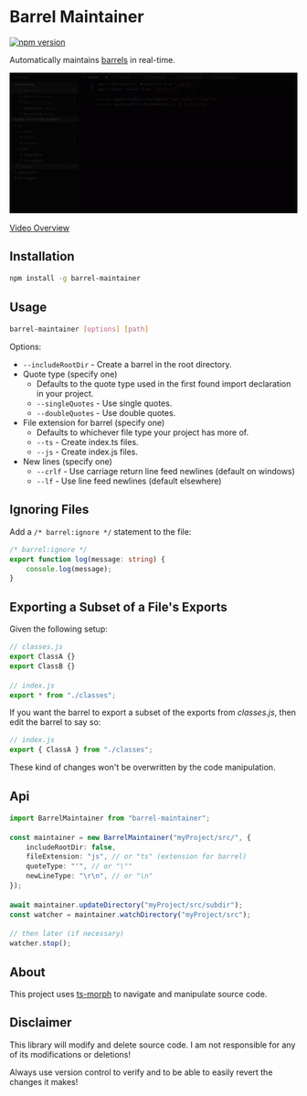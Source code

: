 # Barrel Maintainer

[![npm version](https://badge.fury.io/js/barrel-maintainer.svg)](https://badge.fury.io/js/barrel-maintainer)

Automatically maintains [barrels](https://basarat.gitbooks.io/typescript/docs/tips/barrel.html) in real-time.

[![Automated real-time barrel maintenance](https://github.com/dsherret/barrel-maintainer/raw/master/demo.gif)](https://youtu.be/gFi7kQnD69k)

[Video Overview](https://youtu.be/gFi7kQnD69k)

## Installation

```bash
npm install -g barrel-maintainer
```

## Usage

```bash
barrel-maintainer [options] [path]
```

Options:

- `--includeRootDir` - Create a barrel in the root directory.
- Quote type (specify one)
  - Defaults to the quote type used in the first found import declaration in your project.
  - `--singleQuotes` - Use single quotes.
  - `--doubleQuotes` - Use double quotes.
- File extension for barrel (specify one)
  - Defaults to whichever file type your project has more of.
  - `--ts` - Create index.ts files.
  - `--js` - Create index.js files.
- New lines (specify one)
  - `--crlf` - Use carriage return line feed newlines (default on windows)
  - `--lf` - Use line feed newlines (default elsewhere)

## Ignoring Files

Add a `/* barrel:ignore */` statement to the file:

```ts
/* barrel:ignore */
export function log(message: string) {
    console.log(message);
}
```

## Exporting a Subset of a File's Exports

Given the following setup:

```js
// classes.js
export ClassA {}
export ClassB {}

// index.js
export * from "./classes";
```

If you want the barrel to export a subset of the exports from _classes.js_, then edit the barrel to say so:

```js
// index.js
export { ClassA } from "./classes";
```

These kind of changes won't be overwritten by the code manipulation.

## Api

```ts
import BarrelMaintainer from "barrel-maintainer";

const maintainer = new BarrelMaintainer("myProject/src/", {
    includeRootDir: false,
    fileExtension: "js", // or "ts" (extension for barrel)
    quoteType: "'", // or "\""
    newLineType: "\r\n", // or "\n"
});

await maintainer.updateDirectory("myProject/src/subdir");
const watcher = maintainer.watchDirectory("myProject/src");

// then later (if necessary)
watcher.stop();
```

## About

This project uses [ts-morph](https://github.com/dsherret/ts-morph) to navigate and manipulate source code.

## Disclaimer

This library will modify and delete source code. I am not responsible for any of its modifications or deletions!

Always use version control to verify and to be able to easily revert the changes it makes!
